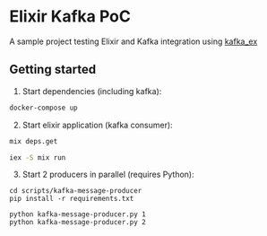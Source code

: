 # Elixir Kafka PoC

A sample project testing Elixir and Kafka integration using [kafka_ex](https://github.com/kafkaex/kafka_ex)

## Getting started

1. Start dependencies (including kafka):

```sh
docker-compose up
```

2. Start elixir application (kafka consumer):

```sh
mix deps.get

iex -S mix run
```

3. Start 2 producers in parallel (requires Python):

```
cd scripts/kafka-message-producer
pip install -r requirements.txt

python kafka-message-producer.py 1
python kafka-message-producer.py 2
```

